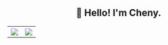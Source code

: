 <h2 align="center">👋 Hello! I'm Cheny.</h2>


<table style="width:100%">
  <tr>
    <th><a href="https://github.com/Zeratul-Aiur">
      <img src="https://github-readme-stats.vercel.app/api?username=Zeratul-Aiur&show_icons=true&hide_border=true&count_private=true&include_all_commits=true" />
    </a></th>
    <th><a href="https://github.com/Zeratul-Aiur">
      <img src="https://github-readme-stats.vercel.app/api/top-langs/?username=Zeratul-Aiur&layout=compact&langs_count=6" />
    </a></th>
  </tr>
</table>
